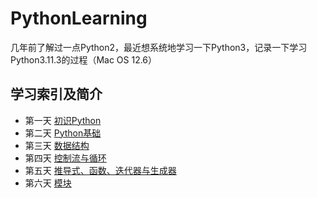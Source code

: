 # PythonLearning
几年前了解过一点Python2，最近想系统地学习一下Python3，记录一下学习Python3.11.3的过程（Mac OS 12.6）

## 学习索引及简介
* 第一天 [初识Python](https://github.com/FreakLee/PythonLearning/tree/main/Day1)
* 第二天 [Python基础](https://github.com/FreakLee/PythonLearning/tree/main/Day2)
* 第三天 [数据结构](https://github.com/FreakLee/PythonLearning/tree/main/Day3)
* 第四天 [控制流与循环](https://github.com/FreakLee/PythonLearning/tree/main/Day4)
* 第五天 [推导式、函数、迭代器与生成器](https://github.com/FreakLee/PythonLearning/tree/main/Day5)
* 第六天 [模块](https://github.com/FreakLee/PythonLearning/tree/main/Day6)
